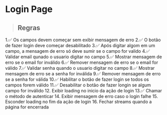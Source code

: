 # Login Page

> ## Regras
1.✅ Os campos devem começar sem exibir mensagem de erro
2.✅ O botão de fazer login deve começar desabilitado
3.✅ Após digitar algom em um campo, a mensagem de erro só deve sumir se o campo for valido
4.✅ Validar email qunado o usuario digitar no campo
5.✅ Mostrar mensagem de erro se o email for inválido
6.✅ Remover mensagem de erro se o email for válido
7.✅ Validar senha quando o usuario digitar no campo
8.✅ Mostrar mensagem de erro se a senha for inválida
9.✅ Remover mensagem de erro se a senha for válida
10.✅ Habilitar o botão de fazer login se todos os campos forem válido
11.✅ Desabilitar o botão de fazer longin se algum campo for inválido
12. Exibir loading no inicio da ação de login
13.✅ Chamar o método de autenticar
14. Exibir mensagem de erro caso o login falhe
15. Esconder loading no fim da ação de login
16. Fechar streams quando a página for encerrada
